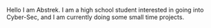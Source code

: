 Hello I am Abstrek. I am a high school student interested in going into Cyber-Sec, and I am currently doing some small time projects. 
